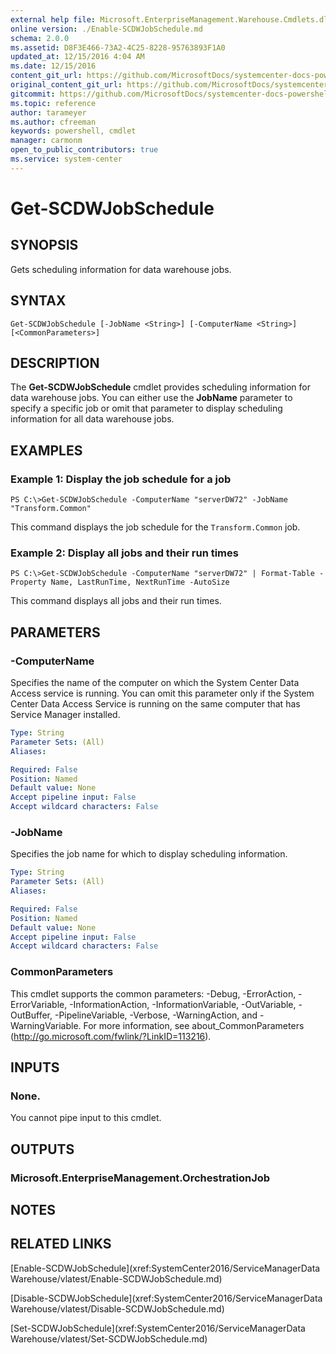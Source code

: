 ```yaml
---
external help file: Microsoft.EnterpriseManagement.Warehouse.Cmdlets.dll-Help.xml
online version: ./Enable-SCDWJobSchedule.md
schema: 2.0.0
ms.assetid: D8F3E466-73A2-4C25-8228-95763893F1A0
updated_at: 12/15/2016 4:04 AM
ms.date: 12/15/2016
content_git_url: https://github.com/MicrosoftDocs/systemcenter-docs-powershell/blob/master/systemcenter-cmdlets/SystemCenter2016/ServiceManagerData%20Warehouse/vlatest/Get-SCDWJobSchedule.md
original_content_git_url: https://github.com/MicrosoftDocs/systemcenter-docs-powershell/blob/master/systemcenter-cmdlets/SystemCenter2016/ServiceManagerData%20Warehouse/vlatest/Get-SCDWJobSchedule.md
gitcommit: https://github.com/MicrosoftDocs/systemcenter-docs-powershell/blob/7df4508c7b907a214e6a8eca76037b06065ef078/systemcenter-cmdlets/SystemCenter2016/ServiceManagerData%20Warehouse/vlatest/Get-SCDWJobSchedule.md
ms.topic: reference
author: tarameyer
ms.author: cfreeman
keywords: powershell, cmdlet
manager: carmonm
open_to_public_contributors: true
ms.service: system-center
---
```


# Get-SCDWJobSchedule

## SYNOPSIS
Gets scheduling information for data warehouse jobs.

## SYNTAX

```
Get-SCDWJobSchedule [-JobName <String>] [-ComputerName <String>] [<CommonParameters>]
```

## DESCRIPTION
The **Get-SCDWJobSchedule** cmdlet provides scheduling information for data warehouse jobs.
You can either use the **JobName** parameter to specify a specific job or omit that parameter to display scheduling information for all data warehouse jobs.

## EXAMPLES

### Example 1: Display the job schedule for a job
```
PS C:\>Get-SCDWJobSchedule -ComputerName "serverDW72" -JobName "Transform.Common"
```

This command displays the job schedule for the `Transform.Common` job.

### Example 2: Display all jobs and their run times
```
PS C:\>Get-SCDWJobSchedule -ComputerName "serverDW72" | Format-Table -Property Name, LastRunTime, NextRunTime -AutoSize
```

This command displays all jobs and their run times.

## PARAMETERS

### -ComputerName
Specifies the name of the computer on which the System Center Data Access service is running.
You can omit this parameter only if the System Center Data Access Service is running on the same computer that has Service Manager installed.

```yaml
Type: String
Parameter Sets: (All)
Aliases: 

Required: False
Position: Named
Default value: None
Accept pipeline input: False
Accept wildcard characters: False
```

### -JobName
Specifies the job name for which to display scheduling information.

```yaml
Type: String
Parameter Sets: (All)
Aliases: 

Required: False
Position: Named
Default value: None
Accept pipeline input: False
Accept wildcard characters: False
```

### CommonParameters
This cmdlet supports the common parameters: -Debug, -ErrorAction, -ErrorVariable, -InformationAction, -InformationVariable, -OutVariable, -OutBuffer, -PipelineVariable, -Verbose, -WarningAction, and -WarningVariable. For more information, see about_CommonParameters (http://go.microsoft.com/fwlink/?LinkID=113216).

## INPUTS

### None.
You cannot pipe input to this cmdlet.

## OUTPUTS

### Microsoft.EnterpriseManagement.OrchestrationJob

## NOTES

## RELATED LINKS

[Enable-SCDWJobSchedule](xref:SystemCenter2016/ServiceManagerData Warehouse/vlatest/Enable-SCDWJobSchedule.md)

[Disable-SCDWJobSchedule](xref:SystemCenter2016/ServiceManagerData Warehouse/vlatest/Disable-SCDWJobSchedule.md)

[Set-SCDWJobSchedule](xref:SystemCenter2016/ServiceManagerData Warehouse/vlatest/Set-SCDWJobSchedule.md)

